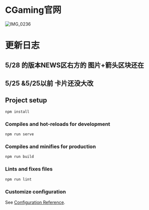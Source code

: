 # CGaming官网
![IMG_0236](https://github.com/milktea7749/g/blob/5eada238591b788211116a7b2246e43830b6c5f3/public/IMG_4625.GIF)
# 更新日志
## 5/28 的版本NEWS区右方的 图片+箭头区块还在
## 5/25 &5/25以前 卡片还没大改 

## Project setup
```
npm install
```

### Compiles and hot-reloads for development
```
npm run serve
```

### Compiles and minifies for production
```
npm run build
```

### Lints and fixes files
```
npm run lint
```

### Customize configuration
See [Configuration Reference](https://cli.vuejs.org/config/).
